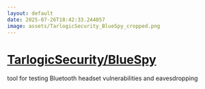 ```yaml
---
layout: default
date: 2025-07-26T18:42:33.244057
image: assets/TarlogicSecurity_BlueSpy_cropped.png
---
```


# [TarlogicSecurity/BlueSpy](https://github.com/TarlogicSecurity/BlueSpy)

tool for testing Bluetooth headset vulnerabilities and eavesdropping
